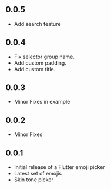 ## 0.0.5

* Add search feature

## 0.0.4

* Fix selector group name.
* Add custom padding.
* Add custom title.


## 0.0.3

* Minor Fixes in example

## 0.0.2

* Minor Fixes


## 0.0.1

* Initial release of a Flutter emoji picker
* Latest set of emojis
* Skin tone picker
